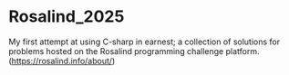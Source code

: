 # Rosalind_2025
My first attempt at using C-sharp in earnest; a collection of solutions for problems hosted on the Rosalind programming challenge platform. (https://rosalind.info/about/)
